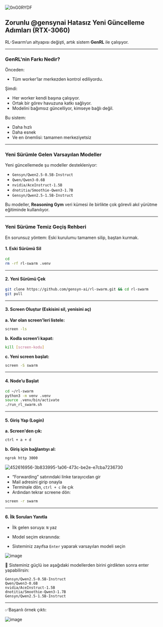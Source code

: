 ![0nG0RYDF](https://github.com/user-attachments/assets/cd996cde-fe08-494b-adc7-ba91ae7da763)

## Zorunlu @gensynai Hatasız Yeni Güncelleme Adımları (RTX-3060)

RL-Swarm’un altyapısı değişti, artık sistem **GenRL** ile çalışıyor.

---

### GenRL'nin Farkı Nedir?

Önceden:
* Tüm worker’lar merkezden kontrol ediliyordu.

Şimdi:
* Her worker kendi başına çalışıyor.
* Ortak bir görev havuzuna katkı sağlıyor.
* Modelini bağımsız güncelliyor, kimseye bağlı değil.

Bu sistem:
* Daha hızlı
* Daha esnek
* Ve en önemlisi: tamamen merkeziyetsiz

---

### Yeni Sürümle Gelen Varsayılan Modeller

Yeni güncellemede şu modeller destekleniyor:

* `Gensyn/Qwen2.5-0.5B-Instruct`
* `Qwen/Qwen3-0.6B`
* `nvidia/AceInstruct-1.5B`
* `dnotitia/Smoothie-Qwen3-1.7B`
* `Gensyn/Qwen2.5-1.5B-Instruct`

Bu modeller, **Reasoning Gym** veri kümesi ile birlikte çok görevli akıl yürütme eğitiminde kullanılıyor.

---

### Yeni Sürüme Temiz Geçiş Rehberi

En sorunsuz yöntem: Eski kurulumu tamamen silip, baştan kurmak.

#### 1. Eski Sürümü Sil

```bash
cd
rm -rf rl-swarm .venv
```

---

#### 2. Yeni Sürümü Çek

```bash
git clone https://github.com/gensyn-ai/rl-swarm.git && cd rl-swarm
git pull
```

---

#### 3. Screen Oluştur (Eskisini sil, yenisini aç)

**a. Var olan screen'leri listele:**

```bash
screen -ls
```

**b. Kodla screen’i kapat:**

```bash
kill [screen-kodu]
```

**c. Yeni screen başlat:**

```bash
screen -S swarm
```

---

#### 4. Node’u Başlat

```bash
cd ~/rl-swarm
python3 -m venv .venv
source .venv/bin/activate
./run_rl_swarm.sh
```

---

#### 5. Giriş Yap (Login)

**a. Screen'den çık:**

```bash
ctrl + a + d
```

**b. Giriş için bağlantıyı al:**

```bash
ngrok http 3000
```

![452616956-3b833995-1a06-473c-be2e-e7cba7236730](https://github.com/user-attachments/assets/41a916df-f573-408e-81d7-f1da927c54db)

* “Forwarding” satırındaki linke tarayıcıdan gir
* Mail adresini girip onayla
* Terminale dön, `ctrl + c` ile çık
* Ardından tekrar screene dön:

```bash
screen -r swarm
```

---

#### 6. İlk Soruları Yanıtla

* İlk gelen soruya: `N` yaz
* Model seçim ekranında:

* Sisteminiz zayıfsa `Enter` yaparak varsayılan modeli seçin

![image](https://github.com/user-attachments/assets/71c282c6-0d1a-46d7-a15d-22f3ddbce716)

📌 Sisteminiz güçlü ise aşağıdaki modellerden birini girdikten sonra enter yapabilirsin:

```text
Gensyn/Qwen2.5-0.5B-Instruct
Qwen/Qwen3-0.6B
nvidia/AceInstruct-1.5B
dnotitia/Smoothie-Qwen3-1.7B
Gensyn/Qwen2.5-1.5B-Instruct
```

---

✅Başarılı örnek çıktı:

![image](https://github.com/user-attachments/assets/4269cf84-390f-474e-884d-8f07edcaec52)
